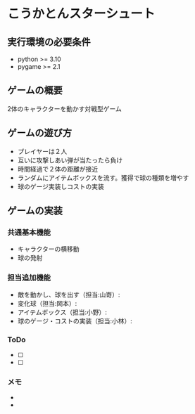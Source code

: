 # こうかとんスターシュート

## 実行環境の必要条件
* python >= 3.10
* pygame >= 2.1

## ゲームの概要
2体のキャラクターを動かす対戦型ゲーム

## ゲームの遊び方
* プレイヤーは２人
* 互いに攻撃しあい弾が当たったら負け
* 時間経過で２体の距離が接近
* ランダムにアイテムボックスを流す。獲得で球の種類を増やす
* 球のゲージ実装しコストの実装

## ゲームの実装
### 共通基本機能
* キャラクターの横移動
* 球の発射

### 担当追加機能
* 敵を動かし、球を出す（担当:山嵜）:
* 変化球（担当:岡本）:
* アイテムボックス（担当:小野）:
* 球のゲージ・コストの実装（担当:小林）:
### ToDo
- [ ] 
- [ ] 

### メモ
* 
* 
